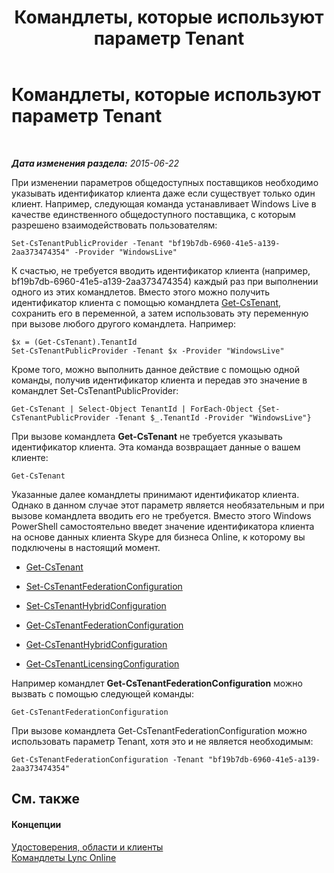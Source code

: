 ﻿---
title: Командлеты, которые используют параметр Tenant
TOCTitle: Командлеты, которые используют параметр Tenant
ms:assetid: e7fe7c12-fbe0-49c1-9e8c-eef6958f27d0
ms:mtpsurl: https://technet.microsoft.com/ru-ru/library/Dn362850(v=OCS.15)
ms:contentKeyID: 56270630
ms.date: 06/01/2017
mtps_version: v=OCS.15
ms.translationtype: HT
---

# Командлеты, которые используют параметр Tenant

 

_**Дата изменения раздела:** 2015-06-22_

При изменении параметров общедоступных поставщиков необходимо указывать идентификатор клиента даже если существует только один клиент. Например, следующая команда устанавливает Windows Live в качестве единственного общедоступного поставщика, с которым разрешено взаимодействовать пользователям:

    Set-CsTenantPublicProvider -Tenant "bf19b7db-6960-41e5-a139-2aa373474354" -Provider "WindowsLive"

К счастью, не требуется вводить идентификатор клиента (например, bf19b7db-6960-41e5-a139-2aa373474354) каждый раз при выполнении одного из этих командлетов. Вместо этого можно получить идентификатор клиента с помощью командлета [Get-CsTenant](https://docs.microsoft.com/en-us/powershell/module/skype/Get-CsTenant), сохранить его в переменной, а затем использовать эту переменную при вызове любого другого командлета. Например:

    $x = (Get-CsTenant).TenantId
    Set-CsTenantPublicProvider -Tenant $x -Provider "WindowsLive"

Кроме того, можно выполнить данное действие с помощью одной команды, получив идентификатор клиента и передав это значение в командлет Set-CsTenantPublicProvider:

    Get-CsTenant | Select-Object TenantId | ForEach-Object {Set-CsTenantPublicProvider -Tenant $_.TenantId -Provider "WindowsLive"}

При вызове командлета **Get-CsTenant** не требуется указывать идентификатор клиента. Эта команда возвращает данные о вашем клиенте:

    Get-CsTenant

Указанные далее командлеты принимают идентификатор клиента. Однако в данном случае этот параметр является необязательным и при вызове командлета вводить его не требуется. Вместо этого Windows PowerShell самостоятельно введет значение идентификатора клиента на основе данных клиента Skype для бизнеса Online, к которому вы подключены в настоящий момент.

  - [Get-CsTenant](https://docs.microsoft.com/en-us/powershell/module/skype/Get-CsTenant)

  - [Set-CsTenantFederationConfiguration](https://docs.microsoft.com/powershell/module/skype/Set-CsTenantFederationConfiguration)

  - [Set-CsTenantHybridConfiguration](https://docs.microsoft.com/en-us/powershell/module/skype/Set-CsTenantHybridConfiguration)

  - [Get-CsTenantFederationConfiguration](https://docs.microsoft.com/powershell/module/skype/Get-CsTenantFederationConfiguration)

  - [Get-CsTenantHybridConfiguration](https://docs.microsoft.com/en-us/powershell/module/skype/Get-CsTenantHybridConfiguration)

  - [Get-CsTenantLicensingConfiguration](https://docs.microsoft.com/en-us/powershell/module/skype/Get-CsTenantLicensingConfiguration)

Например командлет **Get-CsTenantFederationConfiguration** можно вызвать с помощью следующей команды:

    Get-CsTenantFederationConfiguration

При вызове командлета Get-CsTenantFederationConfiguration можно использовать параметр Tenant, хотя это и не является необходимым:

    Get-CsTenantFederationConfiguration -Tenant "bf19b7db-6960-41e5-a139-2aa373474354"

## См. также

#### Концепции

[Удостоверения, области и клиенты](identities-scopes-and-tenants-in-skype-for-business-online.md)  
[Командлеты Lync Online](the-skype-for-business-online-cmdlets.md)

